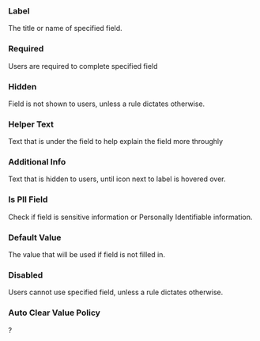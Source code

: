 ### Label
The title or name of specified field.
### Required
Users are required to complete specified field
### Hidden
Field is not shown to users, unless a rule dictates otherwise.
### Helper Text
Text that is under the field to help explain the field more throughly
### Additional Info
Text that is hidden to users, until icon next to label is hovered over.
### Is PII Field 
Check if field is sensitive information or Personally Identifiable information.
### Default Value
The value that will be used if field is not filled in.
### Disabled
Users cannot use specified field, unless a rule dictates otherwise.
### Auto Clear Value Policy
?